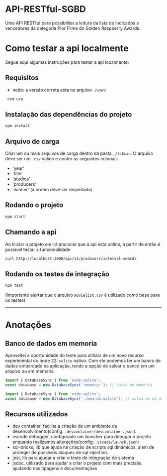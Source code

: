 # API-RESTful-SGBD
Uma API RESTful para possibilitar a leitura da lista de indicados e vencedores da categoria Pior Filme do Golden Raspberry Awards.

# Como testar a api localmente
Segue aqui algumas instruções para testar a api localmente:

## Requisitos
- node: a versão correta esta no arquivo `.nvmrc`
```bash
 nvm use
```

## Instalação das dependências do projeto
```bash
npm install
```

## Arquivo de carga
Criar um ou mais arquivos de carga dentro da pasta `./toScan`.
O arquivo deve ser um `.csv` valido e conter as seguintes colunas:
- 'year'
- 'title'
- 'studios'
- 'producers'
- 'winner'
(a ordem deve ser respeitada)

## Rodando o projeto
```bash
npm start
```

## Chamando a api
Ao iniciar o projeto ele irá anunciar que a api esta online, a partir de então é possível testar a funcionalidade
```bash
curl http://localhost:3000/api/v1/producers/interval-awards
```

## Rodando os testes de integração
```bash
npm test
```
(Importante alertar que o arquivo `movielist.csv` é utilizado como base para os testes)

---

# Anotações

## Banco de dados em memoria
Aproveitei a oportunidade do teste para utilizar de um novo recurso experimental do node 22: `sqlite` nativo.
Com ele podemos ter um banco de dados embarcado na aplicação, tendo a opção de salvar o banco em um arquivo ou em memoria
```js
import { DatabaseSync } from 'node:sqlite';
const database = new DatabaseSync(':memory:'); // salva em memoria
```
```js
import { DatabaseSync } from 'node:sqlite';
const database = new DatabaseSync('./meu-db.sqlite'); // salva em um arquivo
```

## Recursos utilizados
- dev container, facilita a criação de um ambiente de desenvolvimento(config: `.devcontainer/devcontainer.json`).
- vscode debugger, configurado um launcher para debugar o projeto enquanto realizamos alterações(config: `.vscode/launch.json`)
- sql-bricks, lib que ajuda na criação de scripts sql dinâmicos, além de proteger de possíveis ataques de sql injection.
- jest, lib para ajudar a criar o teste de integração do sistema
- jsdoc, utilizado para ajudar a criar o projeto com mais precisão, ajudando nas tipagens e documentações